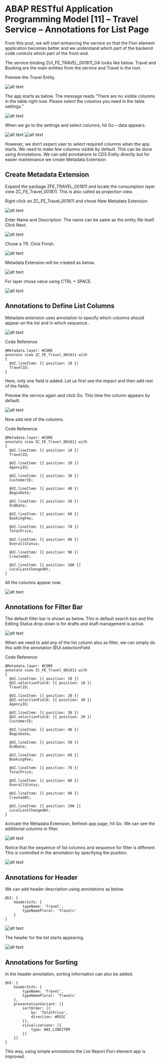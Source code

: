 # ABAP RESTful Application Programming Model [11] – Travel Service – Annotations for List Page

From this post, we will start enhancing the service so that the Fiori element application becomes better and we understand which part of the backend code controls which part of the front-end.

The service binding ZUI_FE_TRAVEL_001811_O4 looks like below. Travel and Booking are the main entities from the service and Travel is the root.

Preview the Travel Entity.

![alt text](image-243.png)

The app starts as below. The message reads “There are no visible columns in the table right now. Please select the columns you need in the table settings.”

![alt text](image-244.png)

When we go to the settings and select columns, hit Go – data appears.

![alt text](image-245.png)
![alt text](image-246.png)

However, we don’t expect user to select required columns when the app starts. We need to make few columns visible by default. This can be done using Annotations. We can add annotations to CDS Entity directly but for easier maintenance we create Metadata Extension.

## Create Metadata Extension
Expand the package ZFE_TRAVEL_001811 and locate the consumption layer view ZC_FE_Travel_001811. This is also called as projection view.

Right click on ZC_FE_Travel_001811 and chose New Metadata Extension.

![alt text](image-247.png)

Enter Name and Description. The name can be same as the entity file itself. Click Next.

![alt text](image-248.png)

Chose a TR. Click Finish.

![alt text](image-249.png)

Metadata Extension will be created as below.

![alt text](image-250.png)

For layer chose value using CTRL + SPACE.

![alt text](image-251.png)

## Annotations to Define List Columns
Metadata extension uses annotation to specify which columns should appear on the list and in which sequence..

![alt text](image-252.png)

Code Reference

```
@Metadata.layer: #CORE
annotate view ZC_FE_Travel_001811 with
{
  @UI.lineItem: [{ position: 10 }]
  TravelID;
}
```

Here, only one field is added. Let us first see the impact and then add rest of the fields.

Preview the service again and click Go. This time the column appears by default.

![alt text](image-253.png)

Now add rest of the columns.

Code Reference

```
@Metadata.layer: #CORE
annotate view ZC_FE_Travel_001811 with
{
  @UI.lineItem: [{ position: 10 }]
  TravelID;
  
  @UI.lineItem: [{ position: 20 }]
  AgencyID;

  @UI.lineItem: [{ position: 30 }]
  CustomerID;

  @UI.lineItem: [{ position: 40 }]
  BeginDate;

  @UI.lineItem: [{ position: 50 }]
  EndDate;

  @UI.lineItem: [{ position: 60 }]
  BookingFee;

  @UI.lineItem: [{ position: 70 }]
  TotalPrice;

  @UI.lineItem: [{ position: 80 }]
  OverallStatus;
  
  @UI.lineItem: [{ position: 90 }]
  CreatedAt;
    
  @UI.lineItem: [{ position: 100 }]
  LocalLastChangedAt;
}
```

All the columns appear now.

![alt text](image-254.png)

## Annotations for Filter Bar
The default filter bar is shown as below. This is default search box and the Editing Status drop down is for drafts and draft management is active.

![alt text](image-255.png)

When we need to add any of the list column also as filter, we can simply do this with the annotation @UI.selectionField

Code Reference

```
@Metadata.layer: #CORE
annotate view ZC_FE_Travel_001811 with
{
  @UI.lineItem: [{ position: 10 }]
  @UI.selectionField: [{ position: 10 }]
  TravelID;
  
  @UI.lineItem: [{ position: 20 }]
  @UI.selectionField: [{ position: 30 }]
  AgencyID;

  @UI.lineItem: [{ position: 30 }]
  @UI.selectionField: [{ position: 20 }]
  CustomerID;

  @UI.lineItem: [{ position: 40 }]
  BeginDate;

  @UI.lineItem: [{ position: 50 }]
  EndDate;

  @UI.lineItem: [{ position: 60 }]
  BookingFee;

  @UI.lineItem: [{ position: 70 }]
  TotalPrice;

  @UI.lineItem: [{ position: 80 }]
  OverallStatus;
  
  @UI.lineItem: [{ position: 90 }]
  CreatedAt;
    
  @UI.lineItem: [{ position: 100 }]
  LocalLastChangedAt;
}
```

Activate the Metadata Extension, Refresh app page, hit Go. We can see the additional columns in filter.

![alt text](image-256.png)

Notice that the sequence of list columns and sequence for filter is different. This is controlled in the annotation by specifying the position.

![alt text](image-257.png)

## Annotations for Header
We can add header description using annotations as below.

    @UI: {
        headerInfo: {
            typeName: 'Travel',
            typeNamePlural: 'Travels'
        }
    }

![alt text](image-258.png)

The header for the list starts appearing.

![alt text](image-259.png)

## Annotations for Sorting
In the header annotation, sorting information can also be added.

```
@UI: {
    headerInfo: {
        typeName: 'Travel',
        typeNamePlural: 'Travels'
    },
    presentationVariant: [{
        sortOrder: [{
            by: 'TotalPrice',
            direction: #DESC
        }],
        visualizations: [{
            type: #AS_LINEITEM
        }]
    }]
}
```

This way, using simple annotations the List Report Fiori element app is improved.